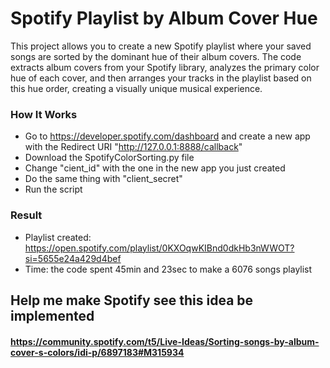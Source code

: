 # Spotify Playlist by Album Cover Hue
This project allows you to create a new Spotify playlist where your saved songs are sorted by the dominant hue of their album covers. The code extracts album covers from your Spotify library, analyzes the primary color hue of each cover, and then arranges your tracks in the playlist based on this hue order, creating a visually unique musical experience.

### How It Works
- Go to https://developer.spotify.com/dashboard and create a new app with the Redirect URI "http://127.0.0.1:8888/callback"
- Download the SpotifyColorSorting.py file
- Change "cient_id" with the one in the new app you just created
- Do the same thing with "client_secret"
- Run the script

### Result
- Playlist created: https://open.spotify.com/playlist/0KXOqwKIBnd0dkHb3nWWOT?si=5655e24a429d4bef
- Time: the code spent 45min and 23sec to make a 6076 songs playlist

## Help me make Spotify see this idea be implemented
#### https://community.spotify.com/t5/Live-Ideas/Sorting-songs-by-album-cover-s-colors/idi-p/6897183#M315934

